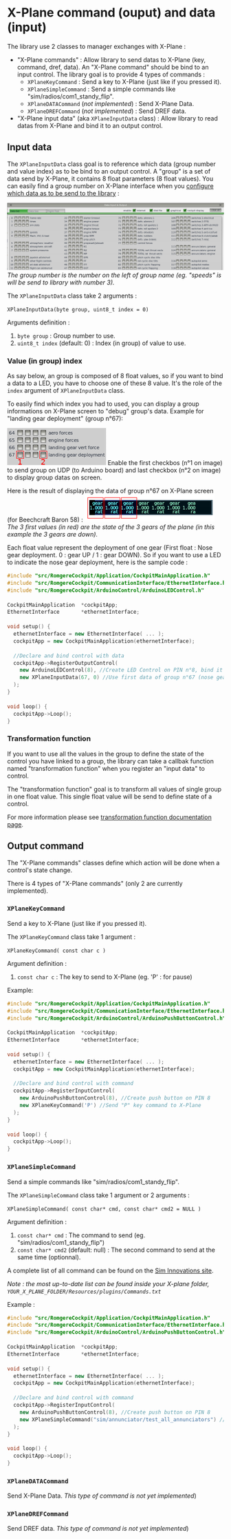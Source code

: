 # X-Plane command (ouput) and data (input)

The library use 2 classes to manager exchanges with X-Plane :

- "X-Plane commands" : Allow library to send datas to X-Plane (key, command, dref, data). An "X-Plane command" should be bind to an input control. The library goal is to provide 4 types of commands :
    - `XPlaneKeyCommand` : Send a key to X-Plane (just like if you pressed it).
    - `XPlaneSimpleCommand` : Send a simple commands like "sim/radios/com1_standy_flip".
    - `XPlaneDATACommand` (*not implemented*) : Send X-Plane Data.
    - `XPlaneDREFCommand` (*not implemented*) : Send DREF data.
- "X-Plane input data" (aka `XPlaneInputData` class) : Allow library to read datas from X-Plane and bind it to an output control.


## Input data

The `XPlaneInputData` class goal is to reference which data (group number and value index) as to be bind to an output control.
A "group" is a set of data send by X-Plane, it contains 8 float parameters (8 float values). You can easily find a group number on X-Plane interface when you [configure which data as to be send to the library](/resources/doc/index.md#x-plane-configuration) :

![X-Plane network settings](/resources/img/xplane_conf_data.png?raw=true)
*The group number is the number on the left of group name (eg. "speeds" is will be send to library with number 3).*


The `XPlaneInputData` class take 2 arguments :

`XPlaneInputData(byte group, uint8_t index = 0)`

Arguments definition :
1. `byte group` : Group number to use.
2. `uint8_t index` (default: 0) : Index (in group) of value to use.


### Value (in group) index

As say below, an group is composed of 8 float values, so if you want to bind a data to a LED, you have to choose one of these 8 value. It's the role of the `index` argument of `XPlaneInputData` class.

To easily find which index you had to used, you can display a group informations on X-Plane screen to "debug" group's data. Example for "landing gear deployment" (group n°67):

![Gear group config](/resources/img/gear_group_config.png?raw=true)
Enable the first checkbos (n°1 on image) to send group on UDP (to Arduino board) and last checkbox (n°2 on image) to display group datas on screen.

Here is the result of displaying the data of group n°67 on X-Plane screen (for Beechcraft Baron 58) :
![Gear group screen](/resources/img/gear_group_screen.png?raw=true)
*The 3 first values (in red) are the state of the 3 gears of the plane (in this example the 3 gears are down).*



Each float value represent the deployment of one gear (First float : Nose gear deployment. 0 : gear UP / 1 : gear DOWN). So if you want to use a LED to indicate the nose gear deployment, here is the sample code :
```cpp
#include "src/RomgereCockpit/Application/CockpitMainApplication.h"
#include "src/RomgereCockpit/CommunicationInterface/EthernetInterface.h"
#include "src/RomgereCockpit/ArduinoControl/ArduinoLEDControl.h"

CockpitMainApplication  *cockpitApp;
EthernetInterface       *ethernetInterface;

void setup() {
  ethernetInterface = new EthernetInterface( ... );
  cockpitApp = new CockpitMainApplication(ethernetInterface);

  //Declare and bind control with data
  cockpitApp->RegisterOutputControl(
    new ArduinoLEDControl(8), //Create LED Control on PIN n°8, bind it to
    new XPlaneInputData(67, 0) //Use first data of group n°67 (nose gear indicator)
  );
}

void loop() {
  cockpitApp->Loop();
}
```

### Transformation function

If you want to use all the values in the group to define the state of the control you have linked to a group, the library can take a callbak function named "transformation function" when you register an "input data" to control.

The "transformation function" goal is to transform all values of single group in one float value. This single float value will be send to define state of a control.

For more information please see [transformation function documentation page](/resources/doc/6-transformation-function.md).


## Output command


The "X-Plane commands" classes define which action will be done when a control's state change.

There is 4 types of "X-Plane commands" (only 2 are currently implemented).

### `XPlaneKeyCommand`
Send a key to X-Plane (just like if you pressed it).

The `XPlaneKeyCommand` class take 1 argument :

`XPlaneKeyCommand( const char c )`

Argument definition :
1. `const char c` : The key to send to X-Plane (eg. 'P' : for pause)

Example:
```cpp
#include "src/RomgereCockpit/Application/CockpitMainApplication.h"
#include "src/RomgereCockpit/CommunicationInterface/EthernetInterface.h"
#include "src/RomgereCockpit/ArduinoControl/ArduinoPushButtonControl.h"

CockpitMainApplication  *cockpitApp;
EthernetInterface       *ethernetInterface;

void setup() {
  ethernetInterface = new EthernetInterface( ... );
  cockpitApp = new CockpitMainApplication(ethernetInterface);

  //Declare and bind control with command
  cockpitApp->RegisterInputControl(    
    new ArduinoPushButtonControl(8), //Create push button on PIN 8
    new XPlaneKeyCommand('P') //Send "P" key command to X-Plane
  );
}

void loop() {
  cockpitApp->Loop();
}
```


### `XPlaneSimpleCommand`
Send a simple commands like "sim/radios/com1_standy_flip".

The `XPlaneSimpleCommand` class take 1 argument or 2 arguments :

`XPlaneSimpleCommand( const char* cmd, const char* cmd2 = NULL )`

Argument definition :
1. `const char* cmd` : The command to send (eg. "sim/radios/com1_standy_flip")
2. `const char* cmd2` (default: null) : The second command to send at the same time (optionnal).

A complete list of all command can be found on the [Sim Innovations site](http://siminnovations.com/xplane/command/index.php).

*Note : the most up-to-date list can be found inside your X-plane folder, `YOUR_X_PLANE_FOLDER/Resources/plugins/Commands.txt`*

Example :
```cpp
#include "src/RomgereCockpit/Application/CockpitMainApplication.h"
#include "src/RomgereCockpit/CommunicationInterface/EthernetInterface.h"
#include "src/RomgereCockpit/ArduinoControl/ArduinoPushButtonControl.h"

CockpitMainApplication  *cockpitApp;
EthernetInterface       *ethernetInterface;

void setup() {
  ethernetInterface = new EthernetInterface( ... );
  cockpitApp = new CockpitMainApplication(ethernetInterface);

  //Declare and bind control with command
  cockpitApp->RegisterInputControl(    
    new ArduinoPushButtonControl(8), //Create push button on PIN 8
    new XPlaneSimpleCommand("sim/annunciator/test_all_annunciators") //Send "Test all annunciators" command to X-Plane
  );
}

void loop() {
  cockpitApp->Loop();
}
```

### `XPlaneDATACommand`
Send X-Plane Data.
*This type of command is not yet implemented*)

### `XPlaneDREFCommand`

Send DREF data.
*This type of command is not yet implemented*)
